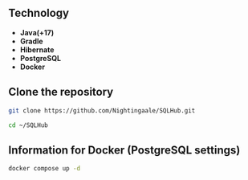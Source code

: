 ## Technology  

- **Java(+17)**
- **Gradle**
- **Hibernate**
- **PostgreSQL**
- **Docker**
  
## Clone the repository 
``` bash  
git clone https://github.com/Nightingaale/SQLHub.git
```

``` bash
cd ~/SQLHub
```

## Information for Docker (PostgreSQL settings)
``` bash
docker compose up -d
```

